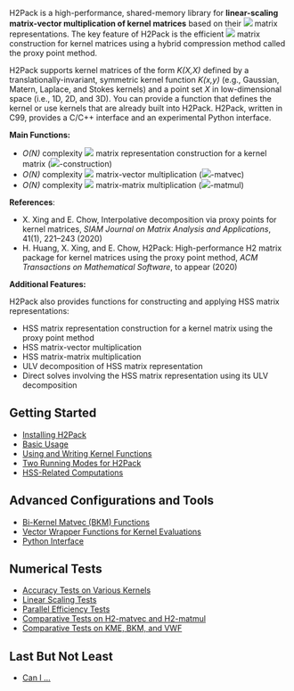 H2Pack is a high-performance, shared-memory library for **linear-scaling matrix-vector multiplication of kernel matrices** based on their ![](https://latex.codecogs.com/svg.latex?\mathcal{H}^2) matrix representations. 
The key feature of H2Pack is the efficient ![](https://latex.codecogs.com/svg.latex?\mathcal{H}^2) matrix construction for kernel matrices using a hybrid compression method called the proxy point method. 

H2Pack supports kernel matrices of the form _K(X,X)_ defined by a translationally-invariant, symmetric kernel function _K(x,y)_ (e.g., Gaussian, Matern, Laplace, and Stokes kernels) and a point set _X_ in low-dimensional space (i.e., 1D, 2D, and 3D). You can provide a function that defines the kernel or use
kernels that are already built into H2Pack.
H2Pack, written in C99, provides a C/C++ interface and an experimental Python interface.
<!-- The Matlab prototype of H2Pack can be found in the [repo](). -->

**Main Functions:**

* _O(N)_ complexity ![](https://latex.codecogs.com/svg.latex?\mathcal{H}^2)  matrix representation construction for a kernel matrix (![](https://latex.codecogs.com/svg.latex?\mathcal{H}^2)-construction)
* _O(N)_ complexity ![](https://latex.codecogs.com/svg.latex?\mathcal{H}^2)  matrix-vector multiplication (![](https://latex.codecogs.com/svg.latex?\mathcal{H}^2)-matvec)
* _O(N)_ complexity ![](https://latex.codecogs.com/svg.latex?\mathcal{H}^2)  matrix-matrix  multiplication (![](https://latex.codecogs.com/svg.latex?\mathcal{H}^2)-matmul)


**References**:

* X. Xing and E. Chow, Interpolative decomposition via proxy points for kernel matrices, _SIAM Journal on Matrix Analysis and Applications_, 41(1), 221–243 (2020)
* H. Huang, X. Xing, and E. Chow, H2Pack: High-performance H2 matrix package for kernel matrices using the proxy point method, _ACM Transactions on Mathematical Software_, to appear (2020)

**Additional Features:** 

H2Pack also provides functions for constructing and applying HSS matrix representations: 

* HSS matrix representation construction for a kernel matrix using the proxy point method 
* HSS matrix-vector multiplication
* HSS matrix-matrix multiplication
* ULV decomposition of HSS matrix representation
* Direct solves involving the HSS matrix representation using its ULV decomposition


## Getting Started

* [Installing H2Pack](https://github.com/huanghua1994/H2Pack/wiki/Installing-H2Pack)
* [Basic Usage](https://github.com/huanghua1994/H2Pack/wiki/Basic-Usage)
* [Using and Writing Kernel Functions](https://github.com/huanghua1994/H2Pack/wiki/Using-and-Writing-Kernel-Functions) 
* [Two Running Modes for H2Pack](https://github.com/huanghua1994/H2Pack/wiki/Two-Running-Modes-for-H2Pack)
* [HSS-Related Computations](https://github.com/huanghua1994/H2Pack/wiki/HSS-Related-Computations)

## Advanced Configurations and Tools

* [Bi-Kernel Matvec (BKM) Functions](https://github.com/huanghua1994/H2Pack/wiki/Bi-Kernel-Matvec-Functions)
* [Vector Wrapper Functions for Kernel Evaluations](https://github.com/huanghua1994/H2Pack/wiki/Vector-Wrapper-Functions-For-Kernel-Evaluations)
* [Python Interface](https://github.com/huanghua1994/H2Pack/wiki/Using-H2Pack-in-Python)


## Numerical Tests

* [Accuracy Tests on Various Kernels](https://github.com/huanghua1994/H2Pack/wiki/Accuracy-Tests-on-Various-Kernels)
* [Linear Scaling Tests](https://github.com/huanghua1994/H2Pack/wiki/Linear-Scaling-Tests)
* [Parallel Efficiency Tests](https://github.com/huanghua1994/H2Pack/wiki/Parallel-Efficiency-Tests)
* [Comparative Tests on H2-matvec and H2-matmul](https://github.com/huanghua1994/H2Pack/wiki/Comparative-Tests-on-H2-matvec-and-H2-matmul)
* [Comparative Tests on KME, BKM, and VWF](https://github.com/huanghua1994/H2Pack/wiki/Comparative-Tests-on-KME-BKM-and-VWF)

## Last But Not Least

* [Can I ...](https://github.com/huanghua1994/H2Pack/wiki/Can-I)

